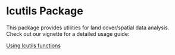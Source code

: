 # lcutils Package

This package provides utilities for land cover/spatial data analysis.  
Check out our vignette for a detailed usage guide:

[Using lcutils functions](https://github.com/max-merzdorf/lcutils/blob/master/vignettes/lcutils_guide.Rmd)
